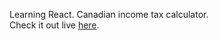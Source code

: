 Learning React. Canadian income tax calculator.  
Check it out live [here](https://net-salary-calculator.firebaseapp.com).
